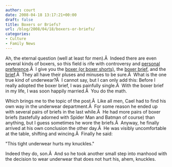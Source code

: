 ```yaml
---
author: court
date: 2008-04-18 13:17:21+00:00
draft: false
title: Boxers or Briefs?
url: /blog/2008/04/18/boxers-or-briefs/
categories:
- Culture
- Family News
---
```


Ah, the eternal question (well at least for men).Â  Indeed there are even several kinds of boxers, so this field is rife with controversy and [personal preference](http://www.slate.com/id/2143313/nav/tap1/).Â  I give you the [boxer (or boxer shorts)](http://en.wikipedia.org/wiki/Boxer_shorts), the [boxer brief](http://en.wikipedia.org/wiki/Boxer_briefs), and the [brief](http://en.wikipedia.org/wiki/Briefs).Â  They all have their pluses and minuses to be sure.Â  What is the one true kind of underwear?Â  I cannot say, but I can only add this: Before I really adopted the boxer brief, I was painfully single.Â  With the boxer brief in my life, I was soon happily married.Â  You do the math.

Which brings me to the topic of the post.Â  Like all men, Cael had to find his own way in the underwear department.Â  For some reason he ended up with several pairs of briefs in the last while.Â  He had more pairs of boxer briefs (tastefully adorned with Spider Man and Batman of course) than anything, but I guess sometimes he wore the briefs.Â  Anyway, he finally arrived at his own conclusion the other day.Â  He was visibly uncomfortable at the table, shifting and wincing.Â  Finally he said:

"This tight underwear hurts my knuckles."

Indeed they do, son.Â  And so he took another small step into manhood with the decision to wear underwear that does not hurt his, ahem, knuckles.
